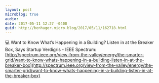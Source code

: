 ```yaml
---
layout: post
microblog: true
audio: 
date: 2017-05-11 12:27 -0400
guid: http://benhager.micro.blog/2017/05/11/162718.html
---
```

💻 Want to Know What’s Happening in a Building? Listen in at the Breaker Box, Says Startup Verdigris - IEEE Spectrum: [http://spectrum.ieee.org/view-from-the-valley/energy/the-smarter-grid/want-to-know-whats-happening-in-a-building-listen-in-at-the-breaker-box](http://spectrum.ieee.org/view-from-the-valley/energy/the-smarter-grid/want-to-know-whats-happening-in-a-building-listen-in-at-the-breaker-box)
